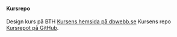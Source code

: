 #### Kursrepo

Design kurs på BTH
[Kursens hemsida på dbwebb.se](https://dbwebb.se/kurser/design-v2)
Kursens repo
[Kursrepot på GitHub](https://github.com/dbwebb-se/design).

